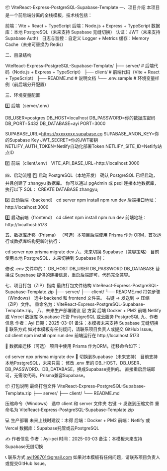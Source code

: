 📦 ViteReact-Express-PostgreSQL-Supabase-Template
一、项目介绍
本项目是一个前后端分离的全栈模板，技术栈包括：

前端：Vite + React + TypeScript
后端：Node.js + Express + TypeScript
数据库：本地 PostgreSQL（未来支持 Supabase 无缝切换）
认证：JWT（未来支持 Supabase Auth）
日志与监控：自定义 Logger + Metrics
缓存：Memory Cache（未来可替换为 Redis）

二、目录结构

ViteReact-Express-PostgreSQL-Supabase-Template/
├── server/               # 后端代码（Node.js + Express + TypeScript）
├── client/              # 前端代码（Vite + React + TypeScript）
├── README.md               # 说明文档
└── .env.sample             # 环境变量样例（前后端分开配置）

三、环境变量配置

1️⃣ 后端（server/.env）

DB_USER=postgres
DB_HOST=localhost
DB_PASSWORD=你的数据库密码
DB_PORT=5432
DB_DATABASE=ayi
PORT=3000

SUPABASE_URL=https://xxxxxxxx.supabase.co
SUPABASE_ANON_KEY=你的Supabase Key
JWT_SECRET=你的JWT密钥
NETLIFY_AUTH_TOKEN=Netlify自动化部署Token
NETLIFY_SITE_ID=Netlify站点ID

2️⃣ 前端（client/.env）
VITE_API_BASE_URL=http://localhost:3000

四、启动流程
1️⃣ 启动 PostgreSQL（本地开发）
确认 PostgreSQL 已经启动，并且创建了 zhangyu 数据库。
你可以通过 pgAdmin 或 psql 连接本地数据库，执行以下 SQL：
CREATE DATABASE zhangyu;

2️⃣ 启动后端（backend）
cd server
npm install
npm run dev
后端接口地址：http://localhost:3000

3️⃣ 启动前端（frontend）
cd client
npm install
npm run dev
前端地址：http://localhost:5173

五、数据库迁移（Prisma）
（可选）本项目后端使用 Prisma 作为 ORM，首次运行或数据库结构更新时执行：

cd server
npx prisma migrate dev
六、未来切换 Supabase（兼容策略）
目前使用本地 PostgreSQL，未来切换到 Supabase 时：

修改 .env 文件中的：
DB_HOST
DB_USER
DB_PASSWORD
DB_DATABASE
替换成 Supabase 提供的连接信息，重启后端即可，代码完全兼容。

七、项目打包（ZIP）指南
最终打包文件结构
ViteReact-Express-PostgreSQL-Supabase-Template.zip
├── server/
├── client/
└── README.md
打包步骤（Windows）
选中 backend 和 frontend 文件夹。
右键 → 发送到 → 压缩（ZIP）文件。
重命名为：ViteReact-Express-PostgreSQL-Supabase-Template.zip。
八、未来生产部署建议
层	方案
后端	Docker + PM2
前端	Netlify 或 Vercel
数据库	Supabase 托管 PostgreSQL 或云服务 PostgreSQL
九、作者信息
作者：Ayi
日期：2025-03-01
备注：本模板未来支持 Supabase 无缝切换
🔗 联系方式
如对本模板有任何疑问，请联系项目负责人或提交 GitHub Issue。
cd client
npm install
npm run dev
前端运行在 http://localhost:5173

🔄 数据库迁移（可选）
项目中使用 Prisma 作为ORM，迁移命令如下：

cd server
npx prisma migrate dev
📡 切换到Supabase（未来支持）
目前支持本地PostgreSQL，未来只需：
修改 .env 里的 DB_HOST、DB_USER、DB_PASSWORD、DB_DATABASE，换成Supabase提供的。
直接重启后端即可，无需改代码，Prisma兼容Supabase。

📦 打包说明
最终打包文件
ViteReact-Express-PostgreSQL-Supabase-Template.zip
├── server/
├── client/
└── README.md

压缩命令（Windows）
选中 client 和 server 文件夹
右键 -> 发送到压缩文件
重命名为 ViteReact-Express-PostgreSQL-Supabase-Template.zip

💻 生产部署
未来上线时建议：木得
后端：Docker + PM2
前端：Netlify 或 Vercel
数据库：Supabase托管或云PostgreSQL

✍️ 作者信息
作者：Ayi-pei
时间：2025-03-03
备注：本模板未来支持Supabase无缝切换

📞 联系方式 ayi198701@gmail.com
如果对本模板有任何问题，请联系项目负责人或提交GitHub Issue。
